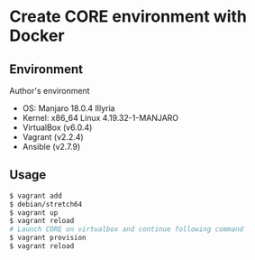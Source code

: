 # Create CORE environment with Docker

## Environment

Author's environment

- OS: Manjaro 18.0.4 Illyria
- Kernel:  x86\_64 Linux 4.19.32-1-MANJARO
- VirtualBox  (v6.0.4)
- Vagrant     (v2.2.4)
- Ansible     (v2.7.9)

## Usage

```sh
$ vagrant add 
$ debian/stretch64
$ vagrant up
$ vagrant reload
# Launch CORE on virtualbox and continue following command
$ vagrant provision
$ vagrant reload
```
